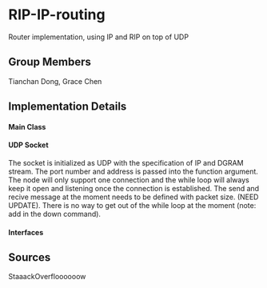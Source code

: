 # RIP-IP-routing
Router implementation, using IP and RIP on top of UDP
## Group Members
Tianchan Dong, Grace Chen
## Implementation Details
#### Main Class
#### UDP Socket
The socket is initialized as UDP with the specification of IP and DGRAM stream. The port number and address is passed into the function argument. The node will only support one connection and the while loop will always keep it open and listening once the connection is established. The send and recive message at the moment needs to be defined with packet size. (NEED UPDATE). There is no way to get out of the while loop at the moment (note: add in the down command).
#### Interfaces
## Sources
StaaackOverfloooooow